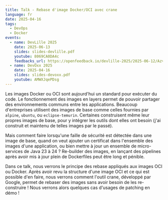 ```yaml
---
title: Talk - Rebase d'image Docker/OCI avec crane
language: fr
date: 2025-04-16
tags:
  - DevOps
  - Docker
events:
  - name: DevLille 2025
    date: 2025-06-13
    slides: slides-devlille.pdf
    youtube: 8069CA0DA4c
    feedbacks_url: https://openfeedback.io/devlille-2025/2025-06-12/Azvg4JsZUg4fO5NXAUph
  - name: DevOxx 2025
    date: 2025-04-16
    slides: slides-devoxx.pdf
    youtube: AMWXJqePDsg
---
```

Les images Docker ou OCI sont aujourd'hui un standard pour exécuter du code. Le fonctionnement des images en layers permet de pouvoir partager des environnements communs entre les applications. Beaucoup d'entreprises utilisent des images de base comme celles fournies par `alpine`, `ubuntu`, ou `eclipse-temurin`. Certaines construisent même leur propres images de base, pour y intégrer les outils dont elles ont besoin (j'ai construit et maintenu de telles images par le passé).

Mais comment faire lorsqu'une faille de sécurité est détectée dans une image de base, quand on veut ajouter un certificat dans l'ensemble des images d'une application, ou bien mettre à jour un ensemble de micro-services de Java 23 à 24 ?
Re-builder des images, en lançant des pipelines après avoir mis à jour plein de Dockerfiles peut être long et pénible.

Dans ce talk, nous verrons le principe des rebase appliqués aux images OCI ou Docker.
Après avoir revu la structure d'une image OCI et ce qui est possible d'en faire, nous verrons comment l'outil crane, développé par Google, permet de rebaser des images sans avoir besoin de les re-construire !
Nous verrons alors quelques cas d'usages de patching en démo !